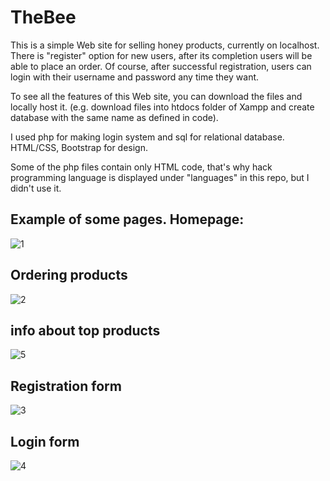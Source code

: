 # TheBee

This is a simple Web site for selling honey products, currently on localhost.
There is "register" option for new users, after its completion users will be able to place an order. Of course, after successful registration, users can login with their username and password any time they want. 

To see all the features of this Web site, you can download the files and locally host it. (e.g. download files into htdocs folder of Xampp and create database with the same name as defined in code).

I used php for making login system and sql for relational database. HTML/CSS, Bootstrap for design.

Some of the php files contain only HTML code, that's why hack programming language is displayed under "languages" in this repo, but I didn't use it.
 
## Example of some pages. Homepage:

![1](https://user-images.githubusercontent.com/93013496/140606838-31a8363c-9629-41b0-aa04-dfb41c6c6edf.png)

## Ordering products

![2](https://user-images.githubusercontent.com/93013496/140606885-4fa4b40d-115f-48c3-b769-0f5959980dc9.png)

## info about top products

![5](https://user-images.githubusercontent.com/93013496/140606890-70fb8a90-23be-4f3c-b428-a73a41f3afdf.png)

## Registration form

![3](https://user-images.githubusercontent.com/93013496/140606898-e1f7eff8-dee2-457c-bff6-31a54ac0f0c1.png)

## Login form

![4](https://user-images.githubusercontent.com/93013496/140606917-58e57a71-579c-4d3f-86f2-bca58b67419a.png)
